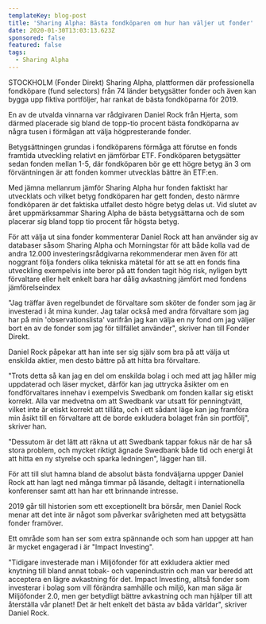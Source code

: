 ```yaml
---
templateKey: blog-post
title: 'Sharing Alpha: Bästa fondköparen om hur han väljer ut fonder'
date: 2020-01-30T13:03:13.623Z
sponsored: false
featured: false
tags:
  - Sharing Alpha
---
```

STOCKHOLM (Fonder Direkt) Sharing Alpha, plattformen där professionella fondköpare (fund selectors) från 74 länder betygsätter fonder och även kan bygga upp fiktiva portföljer, har rankat de bästa fondköparna för 2019.

En av de utvalda vinnarna var rådgivaren Daniel Rock från Hjerta, som därmed placerade sig bland de topp-tio procent bästa fondköparna av några tusen i förmågan att välja högpresterande fonder.

Betygsättningen grundas i fondköparens förmåga att förutse en fonds framtida utveckling relativt en jämförbar ETF. Fondköparen betygsätter sedan fonden mellan 1-5, där fondköparen bör ge ett högre betyg än 3 om förväntningen är att fonden kommer utvecklas bättre än ETF:en.

Med jämna mellanrum jämför Sharing Alpha hur fonden faktiskt har utvecklats och vilket betyg fondköparen har gett fonden, desto närmre fondköparen är det faktiska utfallet desto högre betyg delas ut. Vid slutet av året uppmärksammar Sharing Alpha de bästa betygsättarna och de som placerar sig bland topp tio procent får högsta betyg.

För att välja ut sina fonder kommenterar Daniel Rock att han använder sig av databaser såsom Sharing Alpha och Morningstar för att både kolla vad de andra 12.000 investeringsrådgivarna rekommenderar men även för att noggrant följa fonders olika tekniska mätetal för att se att en fonds fina utveckling exempelvis inte beror på att fonden tagit hög risk, nyligen bytt förvaltare eller helt enkelt bara har dålig avkastning jämfört med fondens jämförelseindex

"Jag träffar även regelbundet de förvaltare som sköter de fonder som jag är investerad i åt mina kunder. Jag talar också med andra förvaltare som jag har på min 'observationslista' varifrån jag kan välja en ny fond om jag väljer bort en av de fonder som jag för tillfället använder", skriver han till Fonder Direkt.

Daniel Rock påpekar att han inte ser sig själv som bra på att välja ut enskilda aktier, men desto bättre på att hitta bra förvaltare.

"Trots detta så kan jag en del om enskilda bolag i och med att jag håller mig uppdaterad och läser mycket, därför kan jag uttrycka åsikter om en fondförvaltares innehav i exempelvis Swedbank om fonden kallar sig etiskt korrekt. Alla var medvetna om att Swedbank var utsatt för penningtvätt, vilket inte är etiskt korrekt att tillåta, och i ett sådant läge kan jag framföra min åsikt till en förvaltare att de borde exkludera bolaget från sin portfölj", skriver han.

"Dessutom är det lätt att räkna ut att Swedbank tappar fokus när de har så stora problem, och mycket riktigt ägnade Swedbank både tid och energi åt att hitta en ny styrelse och sparka ledningen", lägger han till.

För att till slut hamna bland de absolut bästa fondväljarna uppger Daniel Rock att han lagt ned många timmar på läsande, deltagit i internationella konferenser samt att han har ett brinnande intresse.

2019 går till historien som ett exceptionellt bra börsår, men Daniel Rock menar att det inte är något som påverkar svårigheten med att betygsätta fonder framöver.

Ett område som han ser som extra spännande och som han uppger att han är mycket engagerad i är "Impact Investing".

"Tidigare investerade man i Miljöfonder för att exkludera aktier med knytning till bland annat tobak- och vapenindustrin och man var beredd att acceptera en lägre avkastning för det. Impact Investing, alltså fonder som investerar i bolag som vill förändra samhälle och miljö, kan man säga är Miljöfonder 2.0, men ger betydligt bättre avkastning och man hjälper till att återställa vår planet! Det är helt enkelt det bästa av båda världar", skriver Daniel Rock.
